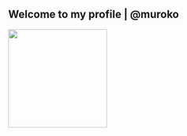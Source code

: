## Welcome to my profile | @muroko
  
<span>
  <img height=200 align="center" src="https://github-readme-stats.vercel.app/api?username=muroko&show_icons=true&rank_icon=github&show=prs_merged&theme=gotham&count_private=true" />
</span>
<!-- commented for now until further updates
<span>
  <img height=200 align="center" src="https://github-readme-stats.vercel.app/api/top-langs/?username=muroko&layout=compact&langs_count=8&card_width=320&theme=gotham" />
</span>
-->

<!---
muroko/muroko is a ✨ special ✨ repository because its `README.md` (this file) appears on your GitHub profile.
You can click the Preview link to take a look at your changes.
--->
